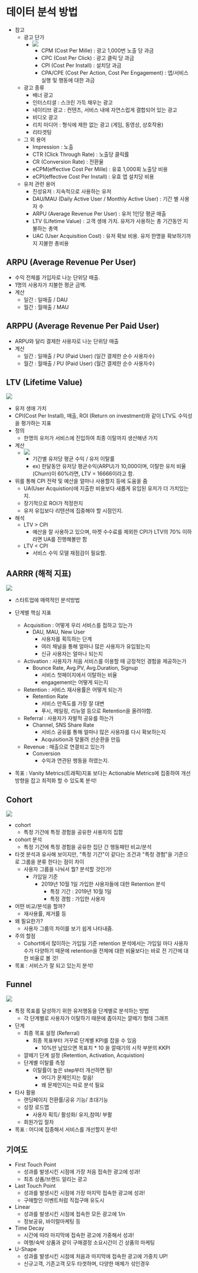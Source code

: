 # 데이터 분석 방법

* 참고
    * 광고 단가
        * ![](https://blogfiles.pstatic.net/20150911_218/applift_1441965608556rWGly_PNG/Screen_Shot_2015-09-08_at_4.36.49_PM.png?type=w2)
            * CPM (Cost Per Mille) : 광고 1,000번 노출 당 과금
            * CPC (Cost Per Click) : 광고 클릭 당 과금
            * CPI (Cost Per Install) : 설치당 과금
            * CPA/CPE (Cost Per Action, Cost Per Engagement) : 앱/서비스 실행 및 행동에 대한 과금
    * 광고 종류
        * 배너 광고
        * 인터스티셜 : 스크린 가득 채우는 광고
        * 네이티브 광고 : 컨텐츠, 서비스 내에 자연스럽게 결합되어 있는 광고
        * 비디오 광고
        * 리치 미디어 : 형식에 제한 없는 광고 (게임, 동영상, 상호작용)
        * 리타겟팅
    * 그 외 용어
        * Impression : 노출
        * CTR (Click Through Rate) : 노출당 클릭률
        * CR (Conversion Rate) : 전환율
        * eCPM(effective Cost Per Mille) : 유효 1,000회 노출당 비용
        * eCPI(effective Cost Per Install) : 유효 앱 설치당 비용
    * 유저 관련 용어
        * 진성유저 : 지속적으로 사용하는 유저
        * DAU/MAU (Daily Active User / Monthly Active User) : 기간 별 사용자 수
        * ARPU (Average Revenue Per User) : 유저 1인당 평균 매출
        * LTV (Lifetime Value) : 고객 생애 가치. 유저가 사용하는 총 기간동안 지불하는 총액
        * UAC (User Acquisition Cost) : 유저 확보 비용. 유저 한명을 확보하기까지 지불한 총비용

## ARPU (Average Revenue Per User)
* 수익 전체를 가입자로 나눈 단위당 매출.
* 1명의 사용자가 지불한 평균 금액.
* 계산
    * 일간 : 일매출 / DAU
    * 월간 : 월매출 / MAU
    

## ARPPU (Average Revenue Per Paid User)
* ARPU와 달리 결제한 사용자로 나눈 단위당 매출
* 계산
    * 일간 : 일매출 / PU (Paid User) (일간 결제한 순수 사용자수)
    * 월간 : 월매출 / PU (Paid User) (월간 결제한 순수 사용자수)

## LTV (Lifetime Value)
![](https://newapplift-production.s3.amazonaws.com/comfy/cms/files/files/000/002/660/original/LTV_Formula.jpg)
* 유저 생애 가치
* CPI(Cost Per Install), 매출, ROI (Return on investment)와 같이 LTV도 수익성을 평가하는 지표
* 정의
    * 한명의 유저가 서비스에 진입하여 최종 이탈까지 생산해낸 가치
* 계산
    * ![](https://newapplift-production.s3.amazonaws.com/comfy/cms/files/files/000/002/660/original/LTV_Formula.jpg)
        * 기간별 유저당 평균 수익 / 유저 이탈률
        * ex) 한달동안 유저당 평균수익(ARPU)가 10,000이며, 이탈한 유저 비율(Churn)이 60%라면, LTV = 16666이라고 함.
* 위를 통해 CPI 전략 및 예산을 얼마나 사용할지 등에 도움을 줌
    * UA(User Acquistion)에 지출한 비용보다 새롭게 유입된 유저가 더 가치있는지.
    * 장기적으로 ROI가 적정한지
    * 유저 유입보다 리텐션에 집중해야 할 시점인지.
* 해석
    * LTV > CPI
        * 예산을 잘 사용하고 있으며, 마켓 수수료를 제외한 CPI가 LTV의 70% 이하라면 UA를 진행해볼만 함
    * LTV < CPI
        * 서비스 수익 모델 재점검이 필요함.


## AARRR (해적 지표)
![](http://www.wisetracker.co.kr/wp-content/uploads/2017/02/aarrr-1.png)
* 스타트업에 매력적인 분석방법
* 단계별 핵심 지표
    * Acquisition : 어떻게 우리 서비스를 접하고 있는가
        * DAU, MAU, New User
            * 사용자를 획득하는 단계
            * 여러 채널을 통해 얼마나 많은 사용자가 유입됬는지
            * 신규 사용자는 얼마나 되는지
    * Activation : 사용자가 처음 서비스를 이용할 때 긍정적인 경험을 제공하는가
        * Bounce Rate, Avg.PV, Avg.Duration, Signup
            * 서비스 첫페이지에서 이탈하는 비율
            * engagement는 어떻게 되는지
    * Retention : 서비스 재사용률은 어떻게 되는가
        * Retention Rate
            * 서비스 만족도를 가장 잘 대변
            * 푸시, 메일링, 리뉴얼 등으로 Retention을 올려야함.
    * Referral : 사용자가 자발적 공유를 하는가
        * Channel, SNS Share Rate
            * 서비스 공유를 통해 얼마나 많은 사용자를 다시 확보하는지
            * Acquisition과 맞물려 선순환을 만듬
    * Revenue : 매출으로 연결되고 있는가
        * Conversion
            * 수익과 연관된 행동을 하였는지.

* 목표 : Vanity Metrics(트래픽)지표 보다는 Actionable Metrics에 집중하여 개선 방향을 잡고 최적화 할 수 있도록 분석!

## Cohort 
![](http://analyticsmarketing.co.kr/wp-content/uploads/2017/08/%EA%B5%AC%EA%B8%80%EC%95%A0%EB%84%90%EB%A6%AC%ED%8B%B1%EC%8A%A4_%EC%BD%94%ED%98%B8%ED%8A%B8_01.png)
* cohort
    * 특정 기간에 특정 경험을 공유한 사용자의 집합
* cohort 분석
    * 특정 기간에 특정 경험을 공유한 집단 간 행동패턴 비교/분석
* 타겟 분석과 유사해 보이지만, "특정 기간"이 같다는 조건과 "특정 경험"을 기준으로 그룹을 분류 한다는 점이 차이
    * 사용자 그룹을 나눠서 뭘? 분석할 것인가!
        * 가입일 기준
            * 2019년 10월 1일 가입한 사용자들에 대한 Retention 분석
                * 특정 기간 : 2019년 10월 1일
                * 특정 경험 : 가입한 사용자
* 어떤 비교/분석을 할까?
    * 재사용률, 제거률 등
* 왜 필요한가?
    * 사용자 그룹의 차이를 보기 쉽게 나타내줌.
* 주의 할점
    * Cohort에서 많이하는 가입일 기준 retention 분석에서는 가입일 마다 사용자수가 다양하기 때문에 retention을 전체에 대한 비율보다는 바로 전 기간에 대한 비율로 볼 것!
* 목표 : 서비스가 잘 되고 있는지 분석!

## Funnel
![](http://mblogthumb3.phinf.naver.net/MjAxNzAzMjNfMzMg/MDAxNDkwMjYzMDU4NDU1.3C5gLckH2Vz9mwy0Q0uyCl9LAaDjTVt5xVz0bWe4afkg.19q79SKLxuXLzOvBSixHKHYwVYOK0NgegjzxtDM3LcYg.JPEG.applift/Naver_Retargeting1_v3.jpg?type=w800)
* 특정 목표를 달성하기 위한 유저행동을 단계별로 분석하는 방법
    * 각 단계별로 사용자가 이탈하기 때문에 좁아지는 깔떼기 형태 그래프
* 단계
    * 최종 목표 설정 (Referral)
        * 최종 목표부터 거꾸로 단계별 KPI를 잡을 수 있음
            * 10%만 남았으면 목표치 * 10 을 깔때기의 시작 부분의 KKPI
    * 깔떼기 단계 설정 (Retention, Activation, Acquistion)
    * 단계별 이탈률 측정
        * 이탈률이 높은 step부터 개선하면 됨!
            * 어디가 문제인지는 찾음!
            * 왜 문제인지는 따로 분석 필요
* 타사 활용
    * 랜딩페이지 전환률/공유 기능/ 초대기능
    * 성장 로드맵
        * 사용자 획득/ 활성화/ 유지,참여/ 부활
    * 회원가입 절차
* 목표 : 어디에 집중해서 서비스를 개선할지 분석!

## 기여도
* First Touch Point
   * 성과를 발생시킨 시점에 가장 처음 접속한 광고에 성과!
   * 최초 상품/브랜드 알리는 광고
* Last Touch Point
   * 성과를 발생시킨 시점에 가장 마지막 접속한 광고에 성과!
   * 구매할인 이벤트처럼 직접구매 유도시
* Linear
   * 성과를 발생시킨 시점에 접속한 모든 광고에 1/n
   * 정보공유, 바이럴마케팅 등
* Time Decay
   * 시간에 따라 마지막에 접속한 광고에 가중해서 성과!
   * 여행/숙박 상품과 같이 구매결정 소요시간이 긴 상품의 마케팅
* U-Shape
   * 성과를 발생시킨 시점에 처음과 마지막에 접속한 광고에 가중치 UP!
   * 신규고객, 기존고객 모두 타겟하며, 다양한 매체가 섞인경우
